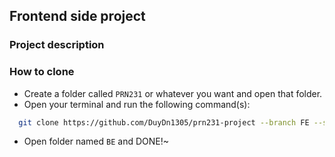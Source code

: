 ## Frontend side project

### Project description

### How to clone

- Create a folder called `PRN231` or whatever you want and open that folder.
- Open your terminal and run the following command(s):

```sh
  git clone https://github.com/DuyDn1305/prn231-project --branch FE --single-branch FE
```

- Open folder named `BE` and DONE!~
